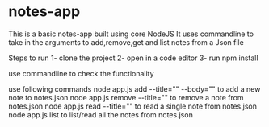 # notes-app
This is a basic notes-app built using core NodeJS
It uses commandline to take in the arguments to add,remove,get and list notes from a Json file

Steps to run
1- clone the project
2- open in a code editor
3- run npm install

use commandline to check the functionality

use following commands
node app.js add --title="" --body=""  to add a new note to notes.json
node app.js remove --title=""  to remove a note from notes.json
node app.js read --title="" to read a single note from notes.json
node app.js list to list/read all the notes from notes.json

